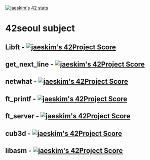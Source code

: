 [![jaeskim's 42 stats](https://badge42.herokuapp.com/api/stats/heryu)](https://github.com/JaeSeoKim/badge42)

# 42seoul subject
## Libft - [![jaeskim's 42Project Score](https://badge42.herokuapp.com/api/project/heryu/Libft)](https://github.com/JaeSeoKim/badge42)
## get_next_line - [![jaeskim's 42Project Score](https://badge42.herokuapp.com/api/project/heryu/get_next_line)](https://github.com/JaeSeoKim/badge42)
## netwhat - [![jaeskim's 42Project Score](https://badge42.herokuapp.com/api/project/heryu/netwhat)](https://github.com/JaeSeoKim/badge42)
## ft_printf - [![jaeskim's 42Project Score](https://badge42.herokuapp.com/api/project/heryu/ft_printf)](https://github.com/JaeSeoKim/badge42)
## ft_server - [![jaeskim's 42Project Score](https://badge42.herokuapp.com/api/project/heryu/ft_server)](https://github.com/JaeSeoKim/badge42)
## cub3d - [![jaeskim's 42Project Score](https://badge42.herokuapp.com/api/project/heryu/cub3d)](https://github.com/JaeSeoKim/badge42)
## libasm - [![jaeskim's 42Project Score](https://badge42.herokuapp.com/api/project/heryu/libasm)](https://github.com/JaeSeoKim/badge42)
